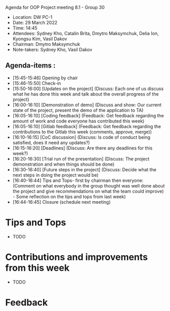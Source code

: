 Agenda for OOP Project meeting 8.1 - Group 30
 
* Location: DW PC-1
* Date: 29 March 2022
* Time: 14:45
* Attendees: Sydney Kho, Catalin Brita, Dmytro Maksymchuk, Delia Ion, Kyongsu Kim, Vasil Dakov
* Chairman: Dmytro Maksymchuk
* Note-takers: Sydney Kho, Vasil Dakov
 
 
## Agenda-items :
* [15:45-15:46] Opening by chair
* [15:46-15:50] Check-in
* [15:50-16:00] [Updates on the project]
  (Discuss: Each one of us discuss what he has done this week and talk about the overall progress of the project)
* [16:00-16:10] [Demonstration of demo] 
  (Discuss and show: Our current state of the project, present the demo of the application to TA)
* [16:05-16:10] [Coding feedback] 
  (Feedback: Get feedback regarding the amount of work and code everyone has contributed this week)
* [16:05-16:10] [Gitlab feedback] 
  (Feedback: Get feedback regarding the contributions to the Gitlab this week (comments, approve, merge))  
* [16:10-16:15] [CoC discussion] 
  (Discuss: Is code of conduct being satisfied, does it need any updates?)  
* [16:15-16:20] [Deadlines] 
  (Discuss: Are there any deadlines for this week?) 
* [16:20-16:30] [Trial run of the presentation] 
  (Discuss: The project demonstration and when things should be done)  
* [16:30-16:40] [Future steps in the project]
  (Discuss: Decide what the next steps in doing the project would be)
* [16:40-16:44] Tips and Tops- first by chairman then everyone:
  (Comment on what everybody in the group thought was well done about the project and give recommendations on what the team could improve) - Some reflection on the tips and tops from last week)
* [16:44-16:45] Closure (schedule next meeting)
 
# Tips and Tops
* TODO
 
# Contributions and improvements from this week
- TODO
 
 
# Feedback

